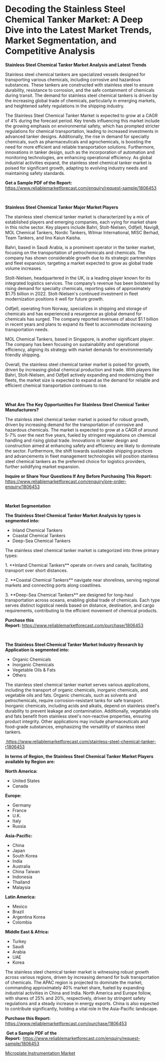 <p><h1>Decoding the Stainless Steel Chemical Tanker Market: A Deep Dive into the Latest Market Trends, Market Segmentation, and Competitive Analysis</h1></p><p><strong>Stainless Steel Chemical Tanker Market Analysis and Latest Trends</strong></p>
<p><p>Stainless steel chemical tankers are specialized vessels designed for transporting various chemicals, including corrosive and hazardous substances. These tankers are constructed with stainless steel to ensure durability, resistance to corrosion, and the safe containment of chemicals during transit. The demand for stainless steel chemical tankers is driven by the increasing global trade of chemicals, particularly in emerging markets, and heightened safety regulations in the shipping industry.</p><p>The Stainless Steel Chemical Tanker Market is expected to grow at a CAGR of 4% during the forecast period. Key trends influencing this market include the growing emphasis on environmental safety, which has prompted stricter regulations for chemical transportation, leading to increased investments in advanced tanker designs. Additionally, the rise in demand for specialty chemicals, such as pharmaceuticals and agrochemicals, is boosting the need for more efficient and reliable transportation solutions. Furthermore, innovations in tanker design, such as the incorporation of automation and monitoring technologies, are enhancing operational efficiency. As global industrial activities expand, the stainless steel chemical tanker market is poised for significant growth, adapting to evolving industry needs and maintaining safety standards.</p></p>
<p><strong>Get a Sample PDF of the Report:&nbsp;</strong> <a href="https://www.reliablemarketforecast.com/enquiry/request-sample/1806453?utm_campaign=1130&utm_medium=2&utm_source=Github&utm_content=ia&utm_term=17022025&utm_id=stainless-steel-chemical-tanker">https://www.reliablemarketforecast.com/enquiry/request-sample/1806453</a></p>
<p>&nbsp;</p>
<p><strong>Stainless Steel Chemical Tanker Major Market Players</strong></p>
<p><p>The stainless steel chemical tanker market is characterized by a mix of established players and emerging companies, each vying for market share in this niche sector. Key players include Bahri, Stolt-Nielsen, Odfjell, Navig8, MOL Chemical Tankers, Nordic Tankers, Wilmar International, MISC Berhad, Team Tankers, and Iino Kaiun Kaisha.</p><p>Bahri, based in Saudi Arabia, is a prominent operator in the tanker market, focusing on the transportation of petrochemicals and chemicals. The company has shown considerable growth due to its strategic partnerships and fleet expansion, targeting a market expected to grow as global trade volume increases.</p><p>Stolt-Nielsen, headquartered in the UK, is a leading player known for its integrated logistics services. The company’s revenue has been bolstered by rising demand for specialty chemicals, reporting sales of approximately $1.75 billion in 2022. Stolt-Nielsen's continued investment in fleet modernization positions it well for future growth.</p><p>Odfjell, operating from Norway, specializes in shipping and storage of chemicals and has experienced a resurgence as global demand for chemicals has surged. The company reported revenues of about $1.1 billion in recent years and plans to expand its fleet to accommodate increasing transportation needs.</p><p>MOL Chemical Tankers, based in Singapore, is another significant player. The company has been focusing on sustainability and operational efficiency, aligning its strategy with market demands for environmentally friendly shipping. </p><p>Overall, the stainless steel chemical tanker market is poised for growth, driven by increasing global chemical production and trade. With players like Bahri, Stolt-Nielsen, and Odfjell actively expanding and modernizing their fleets, the market size is expected to expand as the demand for reliable and efficient chemical transportation continues to rise.</p></p>
<p>&nbsp;</p>
<p><strong>What Are The Key Opportunities For Stainless Steel Chemical Tanker Manufacturers?</strong></p>
<p><p>The stainless steel chemical tanker market is poised for robust growth, driven by increasing demand for the transportation of corrosive and hazardous chemicals. The market is expected to grow at a CAGR of around 5-7% over the next five years, fueled by stringent regulations on chemical handling and rising global trade. Innovations in tanker design and construction aimed at enhancing safety and efficiency are likely to dominate the sector. Furthermore, the shift towards sustainable shipping practices and advancements in fleet management technologies will position stainless steel chemical tankers as the preferred choice for logistics providers, further solidifying market expansion.</p></p>
<p><strong>Inquire or Share Your Questions If Any Before Purchasing This Report:</strong> <a href="https://www.reliablemarketforecast.com/enquiry/pre-order-enquiry/1806453?utm_campaign=1130&utm_medium=2&utm_source=Github&utm_content=ia&utm_term=17022025&utm_id=stainless-steel-chemical-tanker">https://www.reliablemarketforecast.com/enquiry/pre-order-enquiry/1806453</a></p>
<p>&nbsp;</p>
<p><strong>Market Segmentation</strong></p>
<p><strong>The Stainless Steel Chemical Tanker Market Analysis by types is segmented into:</strong></p>
<p><ul><li>Inland Chemical Tankers</li><li>Coastal Chemical Tankers</li><li>Deep-Sea Chemical Tankers</li></ul></p>
<p><p>The stainless steel chemical tanker market is categorized into three primary types: </p><p>1. **Inland Chemical Tankers** operate on rivers and canals, facilitating transport over short distances.</p><p>2. **Coastal Chemical Tankers** navigate near shorelines, serving regional markets and connecting ports along coastlines. </p><p>3. **Deep-Sea Chemical Tankers** are designed for long-haul transportation across oceans, enabling global trade of chemicals. Each type serves distinct logistical needs based on distance, destination, and cargo requirements, contributing to the efficient movement of chemical products.</p></p>
<p><strong>Purchase this Report:&nbsp;</strong><a href="https://www.reliablemarketforecast.com/purchase/1806453?utm_campaign=1130&utm_medium=2&utm_source=Github&utm_content=ia&utm_term=17022025&utm_id=stainless-steel-chemical-tanker">https://www.reliablemarketforecast.com/purchase/1806453</a></p>
<p>&nbsp;</p>
<p><strong>The Stainless Steel Chemical Tanker Market Industry Research by Application is segmented into:</strong></p>
<p><ul><li>Organic Chemicals</li><li>Inorganic Chemicals</li><li>Vegetable Oils & Fats</li><li>Others</li></ul></p>
<p><p>The stainless steel chemical tanker market serves various applications, including the transport of organic chemicals, inorganic chemicals, and vegetable oils and fats. Organic chemicals, such as solvents and petrochemicals, require corrosion-resistant tanks for safe transport. Inorganic chemicals, including acids and alkalis, depend on stainless steel's durability to prevent leakage and contamination. Additionally, vegetable oils and fats benefit from stainless steel's non-reactive properties, ensuring product integrity. Other applications may include pharmaceuticals and food-grade substances, emphasizing the versatility of stainless steel tankers.</p></p>
<p><a href="https://www.reliablemarketforecast.com/stainless-steel-chemical-tanker-r1806453?utm_campaign=1130&utm_medium=2&utm_source=Github&utm_content=ia&utm_term=17022025&utm_id=stainless-steel-chemical-tanker">&nbsp;https://www.reliablemarketforecast.com/stainless-steel-chemical-tanker-r1806453</a></p>
<p><strong>In terms of Region, the Stainless Steel Chemical Tanker Market Players available by Region are:</strong></p>
<p>
    <p> <strong> North America: </strong>
        <ul>
            <li>United States</li>
            <li>Canada</li>
        </ul>
        </p> 
    <p> <strong> Europe: </strong>
        <ul>
            <li>Germany</li>
            <li>France</li>
            <li>U.K.</li>
            <li>Italy</li>
            <li>Russia</li>
        </ul>
        </p> 
    <p> <strong> Asia-Pacific: </strong>
        <ul>
            <li>China</li>
            <li>Japan</li>
            <li>South Korea</li>
            <li>India</li>
            <li>Australia</li>
            <li>China Taiwan</li>
            <li>Indonesia</li>
            <li>Thailand</li>
            <li>Malaysia</li>
        </ul>
        </p> 
    <p> <strong> Latin America: </strong>
        <ul>
            <li>Mexico</li>
            <li>Brazil</li>
            <li>Argentina Korea</li>
            <li>Colombia</li>
        </ul>
        </p> 
    <p> <strong> Middle East & Africa: </strong>
        <ul>
            <li>Turkey</li>
            <li>Saudi</li>
            <li>Arabia</li>
            <li>UAE</li>
            <li>Korea</li>
        </ul>
    </p>
    </p>
<p><p>The stainless steel chemical tanker market is witnessing robust growth across various regions, driven by increasing demand for bulk transportation of chemicals. The APAC region is projected to dominate the market, commanding approximately 40% market share, fueled by expanding industrial activities in China and India. North America and Europe follow, with shares of 25% and 20%, respectively, driven by stringent safety regulations and a steady increase in energy exports. China is also expected to contribute significantly, holding a vital role in the Asia-Pacific landscape.</p></p>
<p><strong>Purchase this Report: </strong><a href="https://www.reliablemarketforecast.com/purchase/1806453?utm_campaign=1130&utm_medium=2&utm_source=Github&utm_content=ia&utm_term=17022025&utm_id=stainless-steel-chemical-tanker">https://www.reliablemarketforecast.com/purchase/1806453</a></p>
<p>&nbsp;<strong>Get a Sample PDF of the Report:&nbsp;&nbsp;</strong><a href="https://www.reliablemarketforecast.com/enquiry/request-sample/1806453?utm_campaign=1130&utm_medium=2&utm_source=Github&utm_content=ia&utm_term=17022025&utm_id=stainless-steel-chemical-tanker">https://www.reliablemarketforecast.com/enquiry/request-sample/1806453</a></p>
<p><strong></strong></p>
<p><p><a href="https://github.com/RickHolmes3/Market-Research-Report-List-7/blob/main/microplate-instrumentation-market.md?utm_campaign=1130&utm_medium=2&utm_source=Github&utm_content=ia&utm_term=17022025&utm_id=stainless-steel-chemical-tanker">Microplate Instrumentation Market</a></p></p>